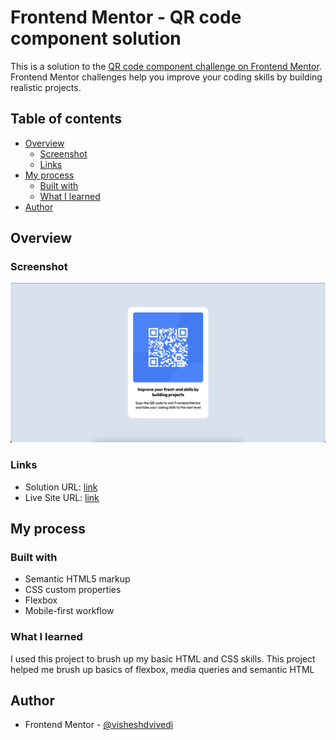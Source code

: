 # Frontend Mentor - QR code component solution

This is a solution to the [QR code component challenge on Frontend Mentor](https://www.frontendmentor.io/challenges/qr-code-component-iux_sIO_H). Frontend Mentor challenges help you improve your coding skills by building realistic projects. 

## Table of contents

- [Overview](#overview)
  - [Screenshot](#screenshot)
  - [Links](#links)
- [My process](#my-process)
  - [Built with](#built-with)
  - [What I learned](#what-i-learned)
- [Author](#author)

## Overview

### Screenshot

![](./screenshot.png)

### Links

- Solution URL: [link](https://www.frontendmentor.io/solutions/mobile-first-qr-code-display-using-flexbox-pHG5bGoj6D)
- Live Site URL: [link](https://visheshdvivedi.github.io/Frontend-Mentor-Challenge---QR-code/)

## My process

### Built with

- Semantic HTML5 markup
- CSS custom properties
- Flexbox
- Mobile-first workflow

### What I learned

I used this project to brush up my basic HTML and CSS skills. This project helped me brush up basics of flexbox, media queries and semantic HTML


## Author

- Frontend Mentor - [@visheshdvivedi](https://www.frontendmentor.io/profile/visheshdvivedi)